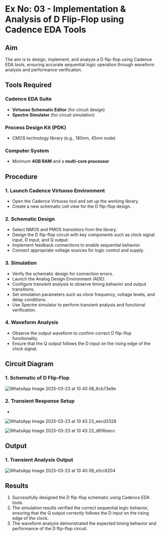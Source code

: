 # Ex No: 03 - Implementation & Analysis of D Flip-Flop using Cadence EDA Tools

## Aim
The aim is to design, implement, and analyze a D flip-flop using Cadence EDA tools, ensuring accurate sequential logic operation through waveform analysis and performance verification.

## Tools Required

### Cadence EDA Suite
- **Virtuoso Schematic Editor** (for circuit design)
- **Spectre Simulator** (for circuit simulation)

### Process Design Kit (PDK)
- CMOS technology library (e.g., 180nm, 45nm node)

### Computer System
- Minimum **4GB RAM** and a **multi-core processor**

## Procedure

### 1. Launch Cadence Virtuoso Environment
- Open the Cadence Virtuoso tool and set up the working library.
- Create a new schematic cell view for the D flip-flop design.

### 2. Schematic Design
- Select NMOS and PMOS transistors from the library.
- Design the D flip-flop circuit with key components such as clock signal input, D input, and Q output.
- Implement feedback connections to enable sequential behavior.
- Connect appropriate voltage sources for logic control and supply.

### 3. Simulation
- Verify the schematic design for connection errors.
- Launch the Analog Design Environment (ADE).
- Configure transient analysis to observe timing behavior and output transitions.
- Set simulation parameters such as clock frequency, voltage levels, and delay conditions.
- Use Spectre simulator to perform transient analysis and functional verification.

### 4. Waveform Analysis
- Observe the output waveform to confirm correct D flip-flop functionality.
- Ensure that the Q output follows the D input on the rising edge of the clock signal.

## Circuit Diagram

### 1. Schematic of D Flip-Flop
![WhatsApp Image 2025-03-23 at 10 40 08_6cb73e9e](https://github.com/user-attachments/assets/42bacca0-e5f2-492f-a786-c9814af2b57a)


### 2. Transient Response Setup
*
![WhatsApp Image 2025-03-23 at 10 43 23_eecd3328](https://github.com/user-attachments/assets/608c3f1e-674e-4016-b033-acf6c8ce6b4c)



![WhatsApp Image 2025-03-23 at 10 43 23_d616eecc](https://github.com/user-attachments/assets/52d772f3-5656-4cdd-8ff2-ee2aab4d0733)


## Output

### 1. Transient Analysis Output
![WhatsApp Image 2025-03-23 at 10 40 09_e1cc6204](https://github.com/user-attachments/assets/802f6964-a20d-47a8-9829-8aec8ee221cf)


## Results
1. Successfully designed the D flip-flop schematic using Cadence EDA tools.
2. The simulation results verified the correct sequential logic behavior, ensuring that the Q output correctly follows the D input on the rising edge of the clock.
3. The waveform analysis demonstrated the expected timing behavior and performance of the D flip-flop circuit.
